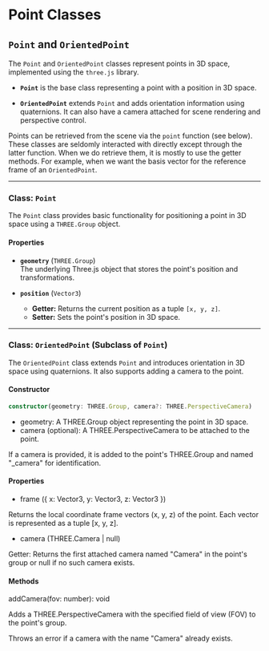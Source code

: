 # Point Classes

## `Point` and `OrientedPoint`

The `Point` and `OrientedPoint` classes represent points in 3D space,
implemented using the `three.js` library.

- **`Point`** is the base class representing a point with a position in 3D
space.  

- **`OrientedPoint`** extends `Point` and adds orientation information using
quaternions. It can also have a camera attached for scene rendering and
perspective control.

Points can be retrieved from the scene via the `point` function (see below).
These classes are seldomly interacted with directly except through the latter
function. When we do retrieve them, it is mostly to use the getter methods. For
example, when we want the basis vector for the reference frame of an
`OrientedPoint`.

---

### Class: `Point`

The `Point` class provides basic functionality for positioning a point in 3D
space using a `THREE.Group` object.

#### Properties

- **`geometry`** (`THREE.Group`)  
  The underlying Three.js object that stores the point's position and transformations.

- **`position`** (`Vector3`)  
  - **Getter:** Returns the current position as a tuple `[x, y, z]`.  
  - **Setter:** Sets the point's position in 3D space.

---

### Class: `OrientedPoint` (Subclass of `Point`)

The `OrientedPoint` class extends `Point` and introduces orientation in 3D
space using quaternions. It also supports adding a camera to the point.

#### Constructor

```typescript
constructor(geometry: THREE.Group, camera?: THREE.PerspectiveCamera)
```

- geometry: A THREE.Group object representing the point in 3D space.
- camera (optional): A THREE.PerspectiveCamera to be attached to the point.

If a camera is provided, it is added to the point's THREE.Group and named
"_camera" for identification.

#### Properties

- frame ({ x: Vector3, y: Vector3, z: Vector3 })

Returns the local coordinate frame vectors (x, y, z) of the point. Each vector
is represented as a tuple [x, y, z].

- camera (THREE.Camera | null)

Getter: Returns the first attached camera named "Camera" in the point's group
or null if no such camera exists.

#### Methods

addCamera(fov: number): void

Adds a THREE.PerspectiveCamera with the specified field of view (FOV) to the
point's group.

Throws an error if a camera with the name "Camera" already exists.
